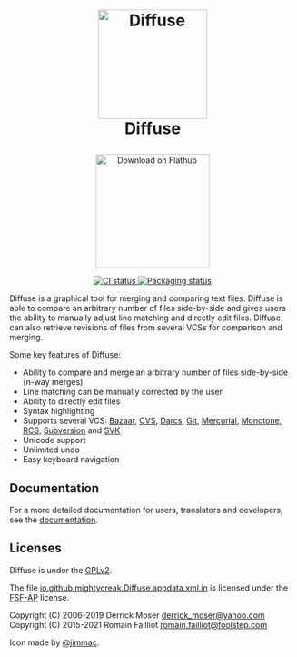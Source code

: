 <h1 align="center">
  <img src="data/icons/hicolor/scalable/apps/io.github.mightycreak.Diffuse.svg" alt="Diffuse" width="192" height="192"/><br/>
  Diffuse
</h1>

<p align="center" style="margin-top: 2em">
  <a href="https://flathub.org/apps/details/io.github.mightycreak.Diffuse">
    <img width="200" alt="Download on Flathub" src="https://flathub.org/assets/badges/flathub-badge-en.png"/>
  </a>
</p>

<p align="center">
  <a href="https://github.com/MightyCreak/diffuse/actions/workflows/ci.yml">
    <img src="https://github.com/MightyCreak/diffuse/actions/workflows/ci.yml/badge.svg" alt="CI status"/>
  </a>
  <a href="https://repology.org/project/diffuse/versions">
    <img src="https://repology.org/badge/tiny-repos/diffuse.svg" alt="Packaging status">
  </a>
</p>

Diffuse is a graphical tool for merging and comparing text files. Diffuse is
able to compare an arbitrary number of files side-by-side and gives users the
ability to manually adjust line matching and directly edit files. Diffuse can
also retrieve revisions of files from several VCSs for comparison and merging.

Some key features of Diffuse:

* Ability to compare and merge an arbitrary number of files side-by-side (n-way
  merges)
* Line matching can be manually corrected by the user
* Ability to directly edit files
* Syntax highlighting
* Supports several VCS: [Bazaar][bzr], [CVS][cvs], [Darcs][darcs], [Git][git],
  [Mercurial][hg], [Monotone][mtn], [RCS][rcs], [Subversion][svn] and
  [SVK][svk]
* Unicode support
* Unlimited undo
* Easy keyboard navigation

[bzr]: https://bazaar.canonical.com
[cvs]: https://cvs.nongnu.org
[darcs]: http://darcs.net
[git]: https://git-scm.com
[hg]: https://www.mercurial-scm.org
[mtn]: https://www.monotone.ca
[rcs]: https://www.gnu.org/software/rcs/
[svn]: https://subversion.apache.org
[svk]: https://metacpan.org/dist/SVK

## Documentation

For a more detailed documentation for users, translators and developers, see
the [documentation](docs/).

## Licenses

Diffuse is under the [GPLv2](COPYING).

The file [io.github.mightycreak.Diffuse.appdata.xml.in](data/io.github.mightycreak.Diffuse.appdata.xml.in)
is licensed under the [FSF-AP](https://www.gnu.org/prep/maintain/html_node/License-Notices-for-Other-Files.html)
license.

Copyright (C) 2006-2019 Derrick Moser <derrick_moser@yahoo.com>  
Copyright (C) 2015-2021 Romain Failliot <romain.failliot@foolstep.com>

Icon made by [@jimmac](https://github.com/jimmac).
